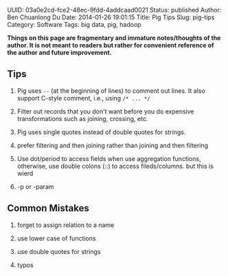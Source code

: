 UUID: 03a0e2cd-fce2-48ec-9fdd-4addcaad0021
Status: published
Author: Ben Chuanlong Du
Date: 2014-01-26 19:01:15
Title: Pig Tips
Slug: pig-tips
Category: Software
Tags: big data, pig, hadoop

**Things on this page are fragmentary and immature notes/thoughts of the author. It is not meant to readers but rather for convenient reference of the author and future improvement.**
 
## Tips

1. Pig uses `--` (at the beginning of lines) to comment out lines.
It also support C-style comment, i.e., using `/* ... */`

2. Filter out records that you don't want before you do expensive transformations 
such as joining, crossing, etc.

3. Pig uses single quotes instead of double quotes for strings.

4. prefer filtering and then joining rather than joining and then filtering

5. Use dot/period to access fields when use aggregation functions,
otherwise, use double colons (::) to access fileds/columns.
but this is wierd

6. -p or -param

## Common Mistakes

1. forget to assign relation to a name

2. use lower case of functions

3. use double quotes for strings

6. typos
